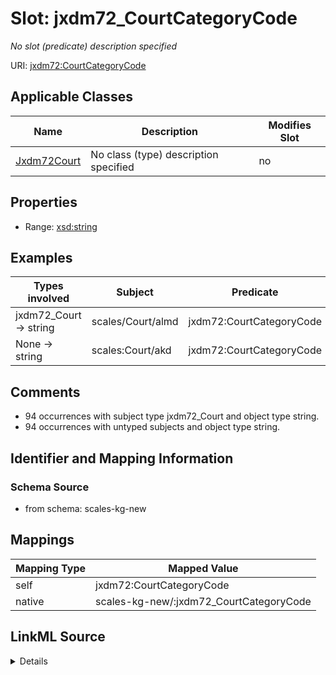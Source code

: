 

# Slot: jxdm72_CourtCategoryCode


_No slot (predicate) description specified_





URI: [jxdm72:CourtCategoryCode](http://release.niem.gov/niem/domains/jxdm/7.2/#CourtCategoryCode)



<!-- no inheritance hierarchy -->





## Applicable Classes

| Name | Description | Modifies Slot |
| --- | --- | --- |
| [Jxdm72Court](../classes/Jxdm72Court.md) | No class (type) description specified |  no  |







## Properties

* Range: [xsd:string](xsd:string)






## Examples

| Types involved | Subject | Predicate | Object |
| --- | --- | --- | --- |
| jxdm72_Court → string | scales/Court/almd | jxdm72:CourtCategoryCode | FED |
| None → string | scales:Court/akd | jxdm72:CourtCategoryCode | FED |


## Comments

* 94 occurrences with subject type jxdm72_Court and object type string.
* 94 occurrences with untyped subjects and object type string.

## Identifier and Mapping Information







### Schema Source


* from schema: scales-kg-new




## Mappings

| Mapping Type | Mapped Value |
| ---  | ---  |
| self | jxdm72:CourtCategoryCode |
| native | scales-kg-new/:jxdm72_CourtCategoryCode |




## LinkML Source

<details>

```yaml
name: jxdm72_CourtCategoryCode
description: No slot (predicate) description specified
comments:
- 94 occurrences with subject type jxdm72_Court and object type string.
- 94 occurrences with untyped subjects and object type string.
examples:
- description: jxdm72_Court → string
  object:
    example_object: FED
    example_object_type: string
    example_predicate: jxdm72:CourtCategoryCode
    example_subject: scales/Court/almd
    example_subject_type: jxdm72_Court
- description: None → string
  object:
    example_object: FED
    example_object_type: string
    example_predicate: jxdm72:CourtCategoryCode
    example_subject: scales:Court/akd
    example_subject_type: None
from_schema: scales-kg-new
rank: 1000
slot_uri: jxdm72:CourtCategoryCode
alias: jxdm72_CourtCategoryCode
domain_of:
- jxdm72_Court
range: string

```
</details>